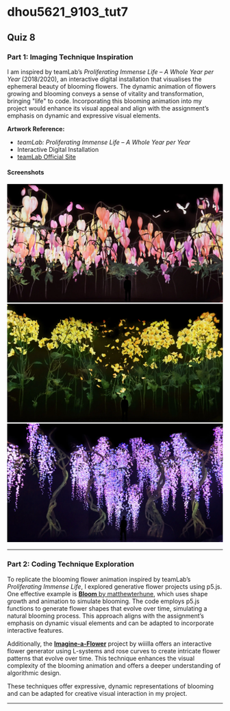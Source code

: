 # dhou5621_9103_tut7

## Quiz 8

### Part 1: Imaging Technique Inspiration

I am inspired by teamLab’s _Proliferating Immense Life – A Whole Year per Year_ (2018/2020), an interactive digital installation that visualises the ephemeral beauty of blooming flowers. The dynamic animation of flowers growing and blooming conveys a sense of vitality and transformation, bringing "life" to code. Incorporating this blooming animation into my project would enhance its visual appeal and align with the assignment’s emphasis on dynamic and expressive visual elements.

**Artwork Reference:**
- _teamLab: Proliferating Immense Life – A Whole Year per Year_
- Interactive Digital Installation
- [teamLab Official Site](https://www.teamlab.art/w/proliferating_immense_life/)

#### Screenshots

![teamLab Flower Art 1](assets/Proliferating%20Immense%20Life%20-%201.webp)
![teamLab Flower Art 2](assets/Proliferating%20Immense%20Life%20-%203.webp)
![teamLab Flower Art 2](assets/Proliferating%20Immense%20Life%20-%204.webp)

---

### Part 2: Coding Technique Exploration

To replicate the blooming flower animation inspired by teamLab’s *Proliferating Immense Life*, I explored generative flower projects using p5.js. One effective example is [**Bloom** by matthewterhune](https://github.com/matthewterhune/Bloom), which uses shape growth and animation to simulate blooming. The code employs p5.js functions to generate flower shapes that evolve over time, simulating a natural blooming process. This approach aligns with the assignment’s emphasis on dynamic visual elements and can be adapted to incorporate interactive features.

Additionally, the [**Imagine-a-Flower**](https://github.com/wiiilla/Imagine-a-Flower) project by wiiilla offers an interactive flower generator using L-systems and rose curves to create intricate flower patterns that evolve over time. This technique enhances the visual complexity of the blooming animation and offers a deeper understanding of algorithmic design.

These techniques offer expressive, dynamic representations of blooming and can be adapted for creative visual interaction in my project.

---


